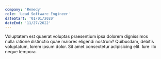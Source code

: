 ```yaml
---
company: 'Remedy'
role: 'Lead Software Engineer'
dateStart: '01/01/2020'
dateEnd: '11/27/2022'
---
```


Voluptatem est quaerat voluptas praesentium ipsa dolorem dignissimos nulla ratione distinctio quae maiores eligendi nostrum? Quibusdam, debitis voluptatum, lorem ipsum dolor. Sit amet consectetur adipisicing elit. Iure illo neque tempora.
